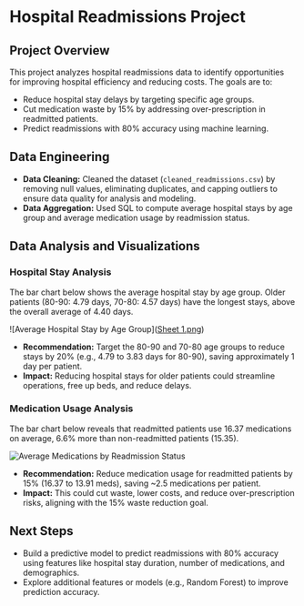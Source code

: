 # Hospital Readmissions Project

## Project Overview
This project analyzes hospital readmissions data to identify opportunities for improving hospital efficiency and reducing costs. The goals are to:
- Reduce hospital stay delays by targeting specific age groups.
- Cut medication waste by 15% by addressing over-prescription in readmitted patients.
- Predict readmissions with 80% accuracy using machine learning.

## Data Engineering
- **Data Cleaning:** Cleaned the dataset (`cleaned_readmissions.csv`) by removing null values, eliminating duplicates, and capping outliers to ensure data quality for analysis and modeling.
- **Data Aggregation:** Used SQL to compute average hospital stays by age group and average medication usage by readmission status.

## Data Analysis and Visualizations

### Hospital Stay Analysis
The bar chart below shows the average hospital stay by age group. Older patients (80-90: 4.79 days, 70-80: 4.57 days) have the longest stays, above the overall average of 4.40 days.

![Average Hospital Stay by Age Group]([Sheet 1.png](https://github.com/dm97764n/hospital-readmissions-project/blob/main/Sheet%201.png))

- **Recommendation:** Target the 80-90 and 70-80 age groups to reduce stays by 20% (e.g., 4.79 to 3.83 days for 80-90), saving approximately 1 day per patient.
- **Impact:** Reducing hospital stays for older patients could streamline operations, free up beds, and reduce delays.

### Medication Usage Analysis
The bar chart below reveals that readmitted patients use 16.37 medications on average, 6.6% more than non-readmitted patients (15.35).

![Average Medications by Readmission Status]([meds_by_readmission.png](https://github.com/dm97764n/hospital-readmissions-project/blob/main/Average%20Medications%20by%20Readmission%20Status.png))

- **Recommendation:** Reduce medication usage for readmitted patients by 15% (16.37 to 13.91 meds), saving ~2.5 medications per patient.
- **Impact:** This could cut waste, lower costs, and reduce over-prescription risks, aligning with the 15% waste reduction goal.

## Next Steps
- Build a predictive model to predict readmissions with 80% accuracy using features like hospital stay duration, number of medications, and demographics.
- Explore additional features or models (e.g., Random Forest) to improve prediction accuracy.
